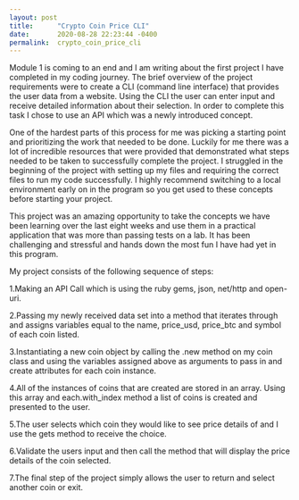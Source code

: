```yaml
---
layout: post
title:      "Crypto Coin Price CLI"
date:       2020-08-28 22:23:44 -0400
permalink:  crypto_coin_price_cli
---
```


Module 1 is coming to an end and I am writing about the first project I have completed in my coding journey. The brief overview of the project requirements were to create a CLI (command line interface) that provides the user data from a website. Using the CLI the user can enter input and receive detailed information about their selection. In order to complete this task I chose to use an API which was a newly introduced concept.

One of the hardest parts of this process for me was picking a starting point and prioritizing the work that needed to be done. Luckily for me there was a lot of incredible resources that were provided that demonstrated what steps needed to be taken to successfully complete the project. I struggled in the beginning of the project with setting up my files and requiring the correct files to run my code successfully. I highly recommend switching to a local environment early on in the program so you get used to these concepts before starting your project. 

This project was an amazing opportunity to take the concepts we have been learning over the last eight weeks and use them in a practical application that was more than passing tests on a lab. It has been challenging and stressful and hands down the most fun I have had yet in this program. 

My project consists of the following sequence of steps:

1.Making an API Call which is using the ruby gems, json, net/http and open-uri.

2.Passing my newly received data set into a method that iterates through and assigns variables equal to the name, price_usd, price_btc and symbol of each coin listed. 

3.Instantiating a new coin object by calling the .new method on my coin class and using the variables assigned above as arguments to pass in and create attributes for each coin instance.

4.All of the instances of coins that are created are stored in an array. Using this array and each.with_index method a list of coins is created and presented to the user.

5.The user selects which coin they would like to see price details of and I use the gets method to receive the choice.

6.Validate the users input and then call the method that will display the price details of the coin selected. 

7.The final step of the project simply allows the user to return and select another coin or exit.








